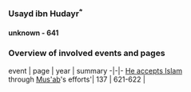 ### Usayd ibn Hudayrؓ
#### unknown - 641

### Overview of involved events and pages

event | page | year | summary
-|-|-
[He accepts Islam](../events/0622_05aqabah)<br> through [Mus'ab](0594_Musab)'s efforts'| 137 | 621-622 |
